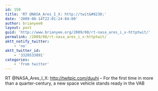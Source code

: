 ```yaml
---
id: 150
title: 'RT @NASA_Ares_I_X: http://twit&#8230;'
date: '2009-08-14T22:01:24-04:00'
author: brianyee0
layout: post
guid: 'http://www.brianyee.org/2009/08/rt-nasa_ares_i_x-httptwit/'
permalink: /2009/08/rt-nasa_ares_i_x-httptwit/
aktt_notify_twitter:
    - 'no'
aktt_twitter_id:
    - '3320533091'
categories:
    - 'from twitter'
---
```


RT @NASA\_Ares\_I\_X: <http://twitpic.com/duuhj> – For the first time in more than a quarter-century, a new space vehicle stands ready in the VAB